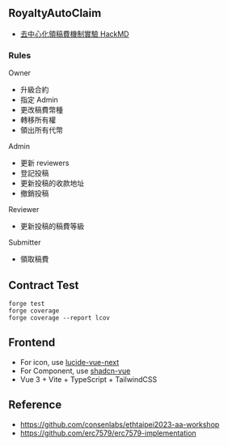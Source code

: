 ## RoyaltyAutoClaim

- [去中心化領稿費機制實驗 HackMD](https://hackmd.io/@nic619/SkZDIp2GJl?utm_source=substack&utm_medium=email)


### Rules

Owner
- 升級合約
- 指定 Admin
- 更改稿費幣種
- 轉移所有權
- 領出所有代幣

Admin
- 更新 reviewers
- 登記投稿
- 更新投稿的收款地址
- 撤銷投稿

Reviewer
- 更新投稿的稿費等級

Submitter
- 領取稿費

## Contract Test

```
forge test
forge coverage
forge coverage --report lcov 
```

## Frontend

- For icon, use [lucide-vue-next](https://lucide.dev/icons)
- For Component, use [shadcn-vue](https://www.shadcn-vue.com/docs/components/accordion.html)
- Vue 3 + Vite + TypeScript + TailwindCSS


## Reference

- https://github.com/consenlabs/ethtaipei2023-aa-workshop
- https://github.com/erc7579/erc7579-implementation
